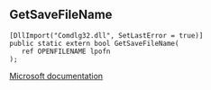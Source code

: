 ## GetSaveFileName

```
[DllImport("Comdlg32.dll", SetLastError = true)]
public static extern bool GetSaveFileName(
   ref OPENFILENAME lpofn
);
```

[Microsoft documentation](TODO)
